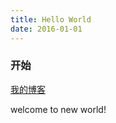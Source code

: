```yaml
---
title: Hello World
date: 2016-01-01
---
```


### 开始
[我的博客](http://tiantang-tt.github.io/)


<p>welcome to new world!</p>